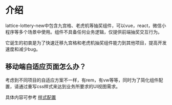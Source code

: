 # 介绍

lattice-lottery-new中包含九宫格、老虎机等抽奖组件，可以vue，react，微信小程序等多个场景中使用。组件不具备任何业务逻辑，仅提供前端抽奖交互行为。

它诞生的初衷是为了快速迁移九宫格和老虎机抽奖组件能力到其他项目，提高开发速度和减少bug。

## 移动端自适应页面怎么办？

考虑到不同项目的自适应方案不一样，有rem，有vw等等，同时为了简化组件配置，请通过重写css样式来达到业务所要求的UI视图需求。

具体内容可参考 [样式配置](/guide/option.html#样式配置)
